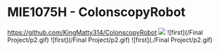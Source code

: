 # MIE1075H - ColonscopyRobot
https://github.com/KingMatty314/ColonscopyRobot
<img src="MIE1075H/blob/main/Final%20Project/p2.gif"/>
![first](/Final Project/p2.gif)
![first](/Final Project/p2.gif)
![first](./Final Project/p2.gif)
